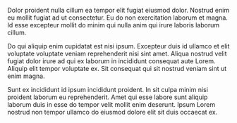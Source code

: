 Dolor proident nulla cillum ea tempor elit fugiat eiusmod dolor. Nostrud enim eu mollit fugiat ad ut consectetur. Eu do non exercitation laborum et magna. Id esse excepteur mollit do minim qui nulla anim qui irure laboris laborum cillum.

Do qui aliquip enim cupidatat est nisi ipsum. Excepteur duis id ullamco et elit voluptate voluptate veniam reprehenderit nisi sint amet. Aliqua nostrud velit fugiat dolor irure ad qui ex laborum in incididunt consequat aute Lorem. Aliquip elit tempor voluptate ex. Sit consequat qui sit nostrud veniam sint ut enim magna.

Sunt ex incididunt id ipsum incididunt proident. In sit culpa minim nisi proident laborum eu reprehenderit. Amet qui esse labore sunt aliquip laborum duis in esse do tempor velit mollit enim deserunt. Ipsum Lorem nostrud non tempor ullamco do eiusmod dolore elit sit duis occaecat ex.